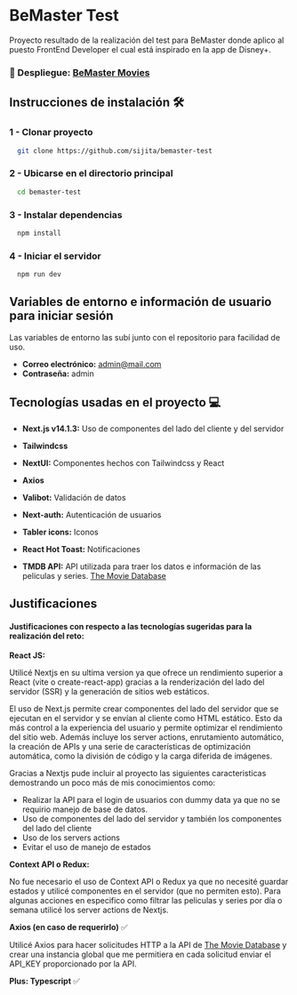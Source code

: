 
# BeMaster Test

Proyecto resultado de la realización del test para BeMaster donde aplico al puesto FrontEnd Developer el cual está inspirado en la app de Disney+.

### 🚀 Despliegue:  [BeMaster Movies](https://bemaster-test.vercel.app/)



## Instrucciones de instalación 🛠️

### 1 - Clonar proyecto
```bash
  git clone https://github.com/sijita/bemaster-test
```

### 2 - Ubicarse en el directorio principal

```bash
  cd bemaster-test
```

### 3 - Instalar dependencias

```bash
  npm install
```

### 4 - Iniciar el servidor

```bash
  npm run dev
```


## Variables de entorno e información de usuario para iniciar sesión

Las variables de entorno las subí junto con el repositorio para facilidad de uso.

- **Correo electrónico:** admin@mail.com
- **Contraseña:** admin

## Tecnologías usadas en el proyecto 💻 

* **Next.js v14.1.3:**  Uso de componentes del lado del cliente y del servidor

* **Tailwindcss**

* **NextUI:** Componentes hechos con Tailwindcss y React

* **Axios**

* **Valibot:** Validación de datos

* **Next-auth:** Autenticación de usuarios

* **Tabler icons:** Iconos

* **React Hot Toast:** Notificaciones

* **TMDB API:** API utilizada para traer los datos e información de las peliculas y series. [The Movie Database](https://www.themoviedb.org/?language=es)
## Justificaciones

#### Justificaciones con respecto a las tecnologías sugeridas para la realización del reto:

**React JS:**

Utilicé Nextjs en su ultima version ya que ofrece un rendimiento superior a React (vite o create-react-app) gracias a la renderización del lado del servidor (SSR) y la generación de sitios web estáticos.

El uso de Next.js permite crear componentes del lado del servidor que se ejecutan en el servidor y se envían al cliente como HTML estático. Esto da más control a la experiencia del usuario y permite optimizar el rendimiento del sitio web. Además incluye los server actions, enrutamiento automático, la creación de APIs y una serie de características de optimización automática, como la división de código y la carga diferida de imágenes.

Gracias a Nextjs pude incluir al proyecto las siguientes caracteristicas demostrando un poco más de mis conocimientos como:
- Realizar la API para el login de usuarios con dummy data ya que no se requirio manejo de base de datos.
- Uso de componentes del lado del servidor y también los componentes del lado del cliente
- Uso de los servers actions
- Evitar el uso de manejo de estados


**Context API o Redux:**

No fue necesario el uso de Context API o Redux ya que no necesité guardar estados y utilicé componentes en el servidor (que no permiten esto). Para algunas acciones en especifico como filtrar las peliculas y series por día o semana utilicé los server actions de Nextjs.

**Axios (en caso de requerirlo)** ✅

Utilicé Axios para hacer solicitudes HTTP a la API de [The Movie Database](https://www.themoviedb.org/?language=es) y crear una instancia global que me permitiera en cada solicitud enviar el API_KEY proporcionado por la API.

**Plus: Typescript** ✅
